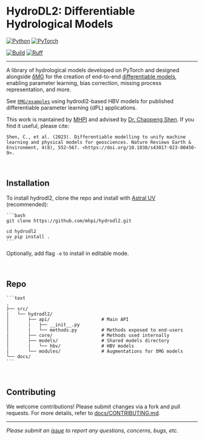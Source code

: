 # HydroDL2: Differentiable Hydrological Models

[![Python](https://img.shields.io/badge/python-3.12%20%7C%203.13-blue)](https://www.python.org/downloads/)
[![PyTorch](https://img.shields.io/badge/PyTorch-2.8.0-EE4C2C?logo=pytorch)](https://pytorch.org/)

[![Build](https://github.com/mhpi/hydrodl2/actions/workflows/pytest.yaml/badge.svg?branch=master)](https://github.com/mhpi/hydrodl2/actions/workflows/pytest.yaml/)
[![Ruff](https://img.shields.io/endpoint?url=https://raw.githubusercontent.com/astral-sh/ruff/main/assets/badge/v2.json)](https://github.com/astral-sh/ruff)

---

<!-- <img src="docs/images/hydrodl2_cover_logo.png" alt="hydroOps" width="500" height="500"> -->

A library of hydrological models developed on PyTorch and designed alongside [δMG](https://github.com/mhpi/generic_deltamodel) for the creation of end-to-end [differentiable models](https://www.nature.com/articles/s43017-023-00450-9), enabling parameter learning, bias correction, missing process representation, and more.

See [`δMG/examples`](https://github.com/mhpi/generic_deltamodel/tree/master/example/hydrology) using hydrodl2-based HBV models for published differentiable parameter learning (dPL) applications.

This work is mantained by [MHPI](http://water.engr.psu.edu/shen/) and advised by [Dr. Chaopeng Shen](https://water.engr.psu.edu/shen/). If you find it useful, please cite:

    Shen, C., et al. (2023). Differentiable modelling to unify machine learning and physical models for geosciences. Nature Reviews Earth & Environment, 4(8), 552–567. <https://doi.org/10.1038/s43017-023-00450-9>.

</br>

## Installation

To install hydrodl2, clone the repo and install with [Astral UV](https://docs.astral.sh/uv/) (recommended):

    ```bash
    git clone https://github.com/mhpi/hydrodl2.git

    cd hydrodl2
    uv pip install .
    ```
Optionally, add flag `-e` to install in editable mode.

</br>

## Repo

    ```text
    .
    ├── src/
    |   └── hydrodl2/ 
    │       ├── api/                   # Main API
    │       |   ├── __init__.py        
    │       |   └── methods.py         # Methods exposed to end-users
    |       ├── core/                  # Methods used internally
    │       ├── models/                # Shared models directory
    │       |   └── hbv/               # HBV models
    |       └── modules/               # Augmentations for δMG models
    └── docs/                          
    ```

</br>

## Contributing

We welcome contributions! Please submit changes via a fork and pull requests. For more details, refer to [docs/CONTRIBUTING.md](./docs/CONTRIBUTING.md).

---

*Please submit an [issue](https://github.com/mhpi/hydrodl2/issues) to report any questions, concerns, bugs, etc.*
